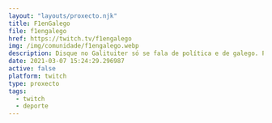 ```yaml
---
layout: "layouts/proxecto.njk"
title: F1enGalego
file: f1engalego
href: https://twitch.tv/f1engalego
img: /img/comunidade/f1engalego.webp
description: Disque no Galituiter só se fala de política e de galego. Pois agora chegamos nós para falar da Fórmula 1 en galego.Twitch despois de cada Gran Premio. Agardámosvos!
date: 2021-03-07 15:24:29.296987
active: false
platform: twitch
type: proxecto
tags:
  - twitch
  - deporte
---
```

